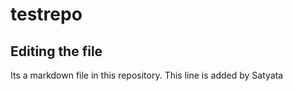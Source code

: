 # testrepo
## Editing the file
Its a markdown file in this repository.
This line is added by Satyata
